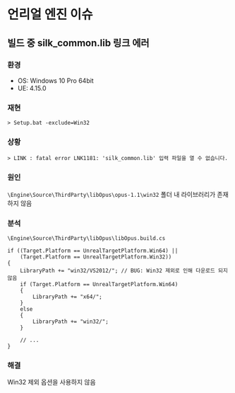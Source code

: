 # 언리얼 엔진 이슈

## 빌드 중 silk_common.lib 링크 에러

### 환경

* OS: Windows 10 Pro 64bit
* UE: 4.15.0

### 재현
    
    > Setup.bat -exclude=Win32 

### 상황

    > LINK : fatal error LNK1181: 'silk_common.lib' 입력 파일을 열 수 없습니다.

### 원인

`\Engine\Source\ThirdParty\libOpus\opus-1.1\win32` 폴더 내 라이브러리가 존재하지 않음

### 분석

`\Engine\Source\ThirdParty\libOpus\libOpus.build.cs`

    if ((Target.Platform == UnrealTargetPlatform.Win64) ||
        (Target.Platform == UnrealTargetPlatform.Win32))
    {
        LibraryPath += "win32/VS2012/"; // BUG: Win32 제외로 인해 다운로드 되지 않음
        if (Target.Platform == UnrealTargetPlatform.Win64)
        {
            LibraryPath += "x64/";
        }
        else
        {
            LibraryPath += "win32/";
        }

        // ...
    }

### 해결

Win32 제외 옵션을 사용하지 않음